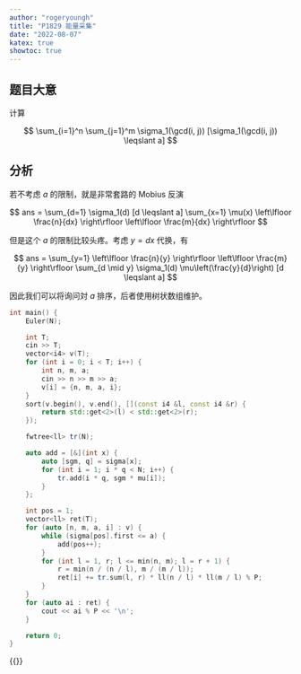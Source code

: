 ```yaml
---
author: "rogeryoungh"
title: "P1829 能量采集"
date: "2022-08-07"
katex: true
showtoc: true
---
```


## 题目大意

计算

$$
\sum_{i=1}^n \sum_{j=1}^m \sigma_1(\gcd(i, j)) [\sigma_1(\gcd(i, j)) \leqslant a]
$$

## 分析

若不考虑 $a$ 的限制，就是非常套路的 Mobius 反演

$$
ans = \sum_{d=1} \sigma_1(d) [d \leqslant a] \sum_{x=1} \mu(x) \left\lfloor \frac{n}{dx} \right\rfloor \left\lfloor \frac{m}{dx} \right\rfloor
$$

但是这个 $a$ 的限制比较头疼。考虑 $y=dx$ 代换，有

$$
ans = \sum_{y=1} \left\lfloor \frac{n}{y} \right\rfloor \left\lfloor \frac{m}{y} \right\rfloor \sum_{d \mid y} \sigma_1(d) \mu\left(\frac{y}{d}\right) [d \leqslant a]
$$

因此我们可以将询问対 $a$ 排序，后者使用树状数组维护。

```cpp
int main() {
	Euler(N);

	int T;
	cin >> T;
	vector<i4> v(T);
	for (int i = 0; i < T; i++) {
		int n, m, a;
		cin >> n >> m >> a;
		v[i] = {n, m, a, i};
	}
	sort(v.begin(), v.end(), [](const i4 &l, const i4 &r) {
		return std::get<2>(l) < std::get<2>(r);
	});

	fwtree<ll> tr(N);

	auto add = [&](int x) {
		auto [sgm, q] = sigma[x];
		for (int i = 1; i * q < N; i++) {
			tr.add(i * q, sgm * mu[i]);
		}
	};

	int pos = 1;
	vector<ll> ret(T);
	for (auto [n, m, a, i] : v) {
		while (sigma[pos].first <= a) {
			add(pos++);
		}
		for (int l = 1, r; l <= min(n, m); l = r + 1) {
			r = min(n / (n / l), m / (m / l));
			ret[i] += tr.sum(l, r) * ll(n / l) * ll(m / l) % P;
		}
	}
	for (auto ai : ret) {
		cout << ai % P << '\n';
	}

	return 0;
}
```

{{<full-code url="Luogu/3x/P3312.cpp">}}
